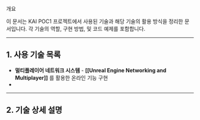 개요

이 문서는 KAI POC1 프로젝트에서 사용된 기술과 해당 기술의 활용 방식을 정리한 문서입니다. 각 기술의 역할, 구현 방법, 및 코드 예제를 포함합니다.

---

## 1. 사용 기술 목록
    
- **멀티플레이어 네트워크 시스템** - **[[Unreal Engine Networking and Multiplayer]]** 를 활용한 온라인 기능 구현
- 


---

## 2. 기술 상세 설명